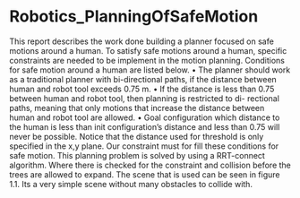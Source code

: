 Robotics_PlanningOfSafeMotion
=============================

This report describes the work done building a planner focused on safe motions around a human. To satisfy safe motions around a human, specific constraints are needed to be implement in the motion planning. Conditions for safe motion around a human are listed below. • The planner should work as a traditional planner with bi-directional paths, if the distance between human and robot tool exceeds 0.75 m. • If the distance is less than 0.75 between human and robot tool, then planning is restricted to di- rectional paths, meaning that only motions that increase the distance between human and robot tool are allowed. • Goal configuration which distance to the human is less than init configuration’s distance and less than 0.75 will never be possible. Notice that the distance used for threshold is only specified in the x,y plane. Our constraint must for fill these conditions for safe motion. This planning problem is solved by using a RRT-connect algorithm. Where there is checked for the constraint and collision before the trees are allowed to expand. The scene that is used can be seen in figure 1.1. Its a very simple scene without many obstacles to collide with.
